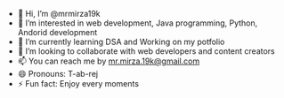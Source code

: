 - 👋 Hi, I’m @mrmirza19k
- 👀 I’m interested in web development, Java programming, Python, Andorid development
- 🌱 I’m currently learning DSA and Working on my potfolio
- 💞️ I’m looking to collaborate with web developers and content creators
- 📫 You can reach me by mr.mirza.19k@gmail.com
- 😄 Pronouns: T-ab-rej
- ⚡ Fun fact: Enjoy every moments

<!---
mrmirza19k/mrmirza19k is a ✨ special ✨ repository because its `README.md` (this file) appears on your GitHub profile.
You can click the Preview link to take a look at your changes.
--->
